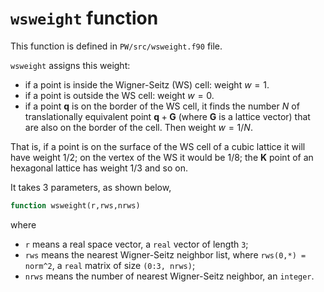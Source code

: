 # `wsweight` function

This function is defined in `PW/src/wsweight.f90` file.

`wsweight` assigns this weight:

- if a point is inside the Wigner-Seitz (WS) cell: weight $w = 1$.
- if a point is outside the WS cell: weight $w = 0$.
- if a point $\mathbf{ q }$ is on the border of the WS cell, it finds the number $N$ of translationally equivalent point $\mathbf{ q } + \mathbf{ G }$ (where $\mathbf{ G }$ is a lattice vector) that are also on the border of the cell. Then weight $w = 1/N$.

That is, if a point is on the surface of the WS cell of a cubic lattice it will have weight $1/2$; on the vertex of the WS it would be $1/8$; the $\mathbf{ K }$ point of an hexagonal lattice has weight $1/3$ and so on.

It takes $3$ parameters, as shown below,

```fortran
function wsweight(r,rws,nrws)
```

where

- `r` means a real space vector, a `real` vector of length `3`;
- `rws` means the nearest Wigner-Seitz neighbor list, where `rws(0,*) = norm^2`, a `real` matrix of size `(0:3, nrws)`;
- `nrws` means the number of nearest Wigner-Seitz neighbor, an `integer`.
